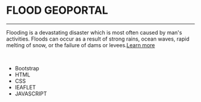 <h1>FLOOD GEOPORTAL</h1>
<hr>
<p>Flooding is a devastating disaster which is most often caused by man's activities. Floods can occur as a result of strong rains, ocean waves, rapid melting of snow, or the failure of dams or levees.<a href="https://www.nssl.noaa.gov/education/svrwx101/floods/">Learn more</a></p>
<br>
<Tool>
<ul>
<li>Bootstrap</li>
<li>HTML</li>
<li>CSS</li>
<li>lEAFLET</li>
<li>JAVASCRIPT</li>

</ul>

